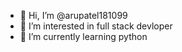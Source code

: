 - 👋 Hi, I’m @arupatel181099
- 👀 I’m interested in full stack devloper
- 🌱 I’m currently learning python

<!---
arupatel181099/arupatel181099 is a ✨ special ✨ repository because its `README.md` (this file) appears on your GitHub profile.
You can click the Preview link to take a look at your changes.
--->
